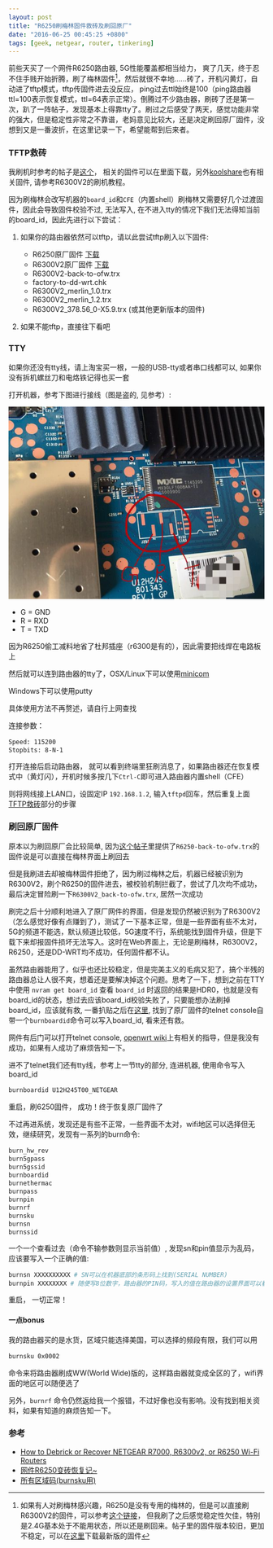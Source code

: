 ```yaml
---
layout: post
title: "R6250刷梅林固件救砖及刷回原厂"
date: "2016-06-25 00:45:25 +0800"
tags: [geek, netgear, router, tinkering]
---
```


前些天买了一个网件R6250路由器, 5G性能覆盖都相当给力， 爽了几天，终于忍不住手贱开始折腾，刷了梅林固件[^netgear-merlin]，然后就很不幸地……砖了，开机闪黄灯，自动进了tftp模式，tftp传固件进去没反应， ping过去ttl始终是100（ping路由器ttl=100表示恢复模式，ttl=64表示正常）。倒腾过不少路由器，刷砖了还是第一次，趴了一阵帖子，发现基本上得靠tty了。刷过之后感受了两天，感觉功能非常的强大，但是稳定性非常之不靠谱，老妈意见比较大，还是决定刷回原厂固件，没想到又是一番波折，在这里记录一下，希望能帮到后来者。

### TFTP救砖

我刷机时参考的帖子是[这个](http://www.hkepc.com/forum/viewthread.php?fid=12&tid=2264167)， 相关的固件可以在里面下载，另外[koolshare](http://koolshare.cn/forum-72-1.html)也有相关固件, 请参考R6300V2的刷机教程。

因为刷梅林会改写机器的`board_id`和`CFE`（内置shell）刷梅林又需要好几个过渡固件，因此会导致固件校验不过, 无法写入, 在不进入tty的情况下我们无法得知当前的board_id，因此先进行以下尝试：

1. 如果你的路由器依然可以tftp，请以此尝试tftp刷入以下固件:
    - R6250原厂固件 [下载](http://www.downloads.netgear.com/files/GDC/R6250/R6250-V1.0.4.2_10.1.10.zip)
    - R6300V2原厂固件 [下载](http://www.downloads.netgear.com/files/GDC/R6300V2/R6300v2-V1.0.4.2_10.0.74.zip)
    - R6300V2-back-to-ofw.trx
    - factory-to-dd-wrt.chk 
    - R6300V2_merlin_1.0.trx
    - R6300V2_merlin_1.2.trx
    - R6300V2_378.56_0-X5.9.trx (或其他更新版本的固件)

2. 如果不能tftp，直接往下看吧

### TTY

如果你还没有tty线，请上淘宝买一根，一般的USB-tty或者串口线都可以, 如果你没有拆机螺丝刀和电烙铁记得也买一套

打开机器，参考下图进行接线（图是盗的, 见参考）:

![r6250-tty](/images/r6250-tty.jpg)

- G = GND
- R = RXD
- T = TXD

因为R6250偷工减料地省了杜邦插座（r6300是有的），因此需要把线焊在电路板上

然后就可以连到路由器的tty了，OSX/Linux下可以使用[minicom](http://mstempin.free.fr/linux-ipaq/html/minicom-setup.html)

Windows下可以使用putty

具体使用方法不再赘述，请自行上网查找

连接参数：

```
Speed: 115200
Stopbits: 8-N-1
```

打开连接后启动路由器， 就可以看到终端里狂刷消息了，如果路由器还在恢复模式中（黄灯闪），开机时候多按几下`Ctrl-C`即可进入路由器内置shell（CFE）

则将网线接上LAN口，设固定IP `192.168.1.2`, 输入`tftpd`回车，然后重复上面 [TFTP救砖](#TFTP救砖)部分的步骤

### 刷回原厂固件

原本以为刷回原厂会比较简单, 因为[这个帖子](http://www.hkepc.com/forum/viewthread.php?fid=12&tid=2264167)里提供了`R6250-back-to-ofw.trx`的固件说是可以直接在梅林界面上刷回去

但是我刷进去却被梅林固件拒绝了，因为刷过梅林之后，机器已经被识别为R6300V2，刷个R6250的固件进去，被校验机制拦截了，尝试了几次均不成功，最后决定冒险刷一下`R6300V2_back-to-ofw.trx`, 居然一次成功

刷完之后十分顺利地进入了原厂网件的界面，但是发现仍然被识别为了R6300V2（怎么感觉好像有点赚到了），测试了一下基本正常，但是一些界面有些不太对，5G的频道不能选，默认频道比较低，5G速度不行，系统能找到固件升级，但是下载下来却报固件损坏无法写入。这时在Web界面上，无论是刷梅林，R6300V2，R6250，还是DD-WRT均不成功，任何固件都不认。

虽然路由器能用了，似乎也还比较稳定，但是完美主义的毛病又犯了，搞个半残的路由器总让人很不爽，想着还是要解决掉这个问题。思考了一下，想到之前在TTY中使用 `nvram get board_id` 查看 `board_id` 时返回的结果是HDR0，也就是没有board_id的状态，想过去应该board_id校验失败了，只要能想办法刷掉board_id，应该就有救, 一番扒贴之后在[这里](https://community.netgear.com/t5/Nighthawk-WiFi-Routers/SOLVED-Steps-for-debrick-unresponsive-R7000-softbricked/td-p/414034/page/2), 找到了原厂固件的telnet console自带一个`burnboardid`命令可以写入board_id, 看来还有救。

网件有后门可以打开telnet console, [openwrt wiki](https://wiki.openwrt.org/toh/netgear/telnet.console)上有相关的指导，但是我没有成功，如果有人成功了麻烦告知一下。

进不了telnet我们还有tty线，参考上一节tty的部分, 连进机器, 使用命令写入board_id

```bash
burnboardid U12H245T00_NETGEAR
```

重启，刷6250固件， 成功！终于恢复原厂固件了

不过再进系统，发现还是有些不正常，一些界面不太对，wifi地区可以选择但无效，继续研究，发现有一系列的burn命令:

```
burn_hw_rev
burn5gpass
burn5gssid
burnboardid
burnethermac
burnpass
burnpin
burnrf
burnsku
burnsn
burnssid
```

一个一个查看过去（命令不输参数则显示当前值）, 发现sn和pin值显示为乱码，应该要写入一个正确的值:

```bash
burnsn XXXXXXXXXX # SN可以在机器底部的条形码上找到(SERIAL NUMBER)
burnpin XXXXXXXX # 随便写8位数字，路由器的PIN码，写入的值在路由器的设置界面可以看到
```

重启， 一切正常！

#### 一点bonus

我的路由器买的是水货，区域只能选择美国，可以选择的频段有限，我们可以用

```bash
burnsku 0x0002
```

命令来将路由器刷成WW(World Wide)版的，这样路由器就变成全区的了，wifi界面的地区可以随便选了

另外，`burnrf` 命令仍然返给我一个报错，不过好像也没有影响。没有找到相关资料，如果有知道的麻烦告知一下。

### 参考

- [How to Debrick or Recover NETGEAR R7000, R6300v2, or R6250 Wi-Fi Routers](http://myopenrouter.com/article/how-debrick-or-recover-netgear-r7000-r6300v2-or-r6250-wi-fi-routers)
- [网件R6250变砖恢复记~](http://tieba.baidu.com/p/4309478736)
- [所有区域码(burnsku用)](http://www.dd-wrt.com/phpBB2/viewtopic.php?p=918458&sid=8bb156a5caff7b11fb6f8a6b73971dcf)


[^netgear-merlin]: 如果有人对刷梅林感兴趣，R6250是没有专用的梅林的，但是可以直接刷R6300V2的固件，可以参考[这个链接](http://www.hkepc.com/forum/viewthread.php?fid=12&tid=2264167)， 但我刷了之后感觉稳定性欠佳，特别是2.4G基本处于不能用状态，所以还是刷回来。帖子里的固件版本较旧，更加不稳定，可以在[这里](http://koolshare.io/merlin_8wan_firmware/R6300V2/)下载最新版的固件
